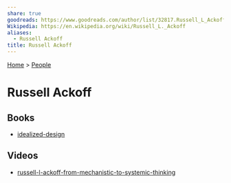 ```yaml
---  
share: true  
goodreads: https://www.goodreads.com/author/list/32817.Russell_L_Ackoff  
Wikipedia: https://en.wikipedia.org/wiki/Russell_L._Ackoff  
aliases:  
  - Russell Ackoff  
title: Russell Ackoff  
---  
```

[Home](../index.md) > [People](./index.md)  
# Russell Ackoff  
## Books  
- [idealized-design](../books/idealized-design.md)  
  
## Videos  
- [russell-l-ackoff-from-mechanistic-to-systemic-thinking](../videos/russell-l-ackoff-from-mechanistic-to-systemic-thinking.md)  
  
